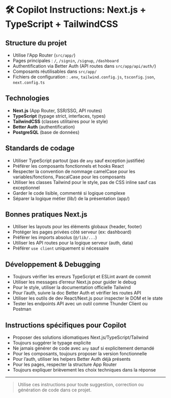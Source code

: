 # 🛠️ Copilot Instructions: Next.js + TypeScript + TailwindCSS

## Structure du projet
- Utilise l'App Router (`src/app/`)
- Pages principales : `/`, `/signin`, `/signup`, `/dashboard`
- Authentification via Better Auth (API routes dans `src/app/api/auth/`)
- Composants réutilisables dans `src/app/`
- Fichiers de configuration : `.env`, `tailwind.config.js`, `tsconfig.json`, `next.config.ts`

## Technologies
- **Next.js** (App Router, SSR/SSG, API routes)
- **TypeScript** (typage strict, interfaces, types)
- **TailwindCSS** (classes utilitaires pour le style)
- **Better Auth** (authentification)
- **PostgreSQL** (base de données)

## Standards de codage
- Utiliser TypeScript partout (pas de `any` sauf exception justifiée)
- Préférer les composants fonctionnels et hooks React
- Respecter la convention de nommage camelCase pour les variables/fonctions, PascalCase pour les composants
- Utiliser les classes Tailwind pour le style, pas de CSS inline sauf cas exceptionnel
- Garder le code lisible, commenté si logique complexe
- Séparer la logique métier (lib/) de la présentation (app/)

## Bonnes pratiques Next.js
- Utiliser les layouts pour les éléments globaux (header, footer)
- Protéger les pages privées côté serveur (ex: dashboard)
- Préférer les imports absolus (`@/lib/...`)
- Utiliser les API routes pour la logique serveur (auth, data)
- Préférer `use client` uniquement si nécessaire

## Développement & Debugging
- Toujours vérifier les erreurs TypeScript et ESLint avant de commit
- Utiliser les messages d’erreur Next.js pour guider le debug
- Pour le style, utiliser la documentation officielle Tailwind
- Pour l’auth, suivre la doc Better Auth et vérifier les routes API
- Utiliser les outils de dev React/Next.js pour inspecter le DOM et le state
- Tester les endpoints API avec un outil comme Thunder Client ou Postman

## Instructions spécifiques pour Copilot
- Proposer des solutions idiomatiques Next.js/TypeScript/Tailwind
- Toujours suggérer le typage explicite
- Ne jamais générer de code avec `any` sauf si explicitement demandé
- Pour les composants, toujours proposer la version fonctionnelle
- Pour l’auth, utiliser les helpers Better Auth déjà présents
- Pour les pages, respecter la structure App Router
- Toujours expliquer brièvement les choix techniques dans la réponse

---

> Utilise ces instructions pour toute suggestion, correction ou génération de code dans ce projet.
